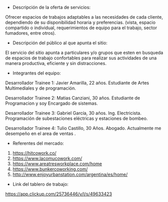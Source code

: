 * Descripción de la oferta de servicios:

Ofrecer espacios de trabajos adaptables a las necesidades de cada cliente, dependiendo de su disponibilidad horaria y preferencias. (vista, espacio compartido o individual, requerimientos de equipo para el trabajo, sector fumadores, entre otros).

* Descripción del público al que apunta el sitio:

El servicio del sitio apunta a particulares y/o grupos que esten en busqueda de espacios  de trabajo confortables para realizar sus actividades de una manera productiva, eficiente y sin distracciones.

* Integrantes del equipo:

Desarrollador Trainee 1: Javier Amarilla, 22 años. Estudiante de Artes Multimediales y de programación.

Desarrollador Trainee 2: Matias Canziani, 30 años. Estudiante de Programacion y soy Encargado de sistemas.

Desarrollador Trainee 3: Gabriel García, 30 años. Ing. Electricista. Programación de subestaciones eléctricas y estaciones de bombeo.

Desarrollador Trainee 4: Tulio Castillo, 30 Años. Abogado. Actualmente me desempeño en el area de ventas .


* Referentes del mercado:

1) https://hitcowork.co/ 
2) https://www.lacomucowork.com/
3) https://www.areatresworkplace.com/home
4) https://www.bunkercoworking.com/
5) http://www.enjoyurbanstation.com/argentina/es/home/


* Link del tablero de trabajo: 

https://app.clickup.com/25736446/v/l/s/49633423